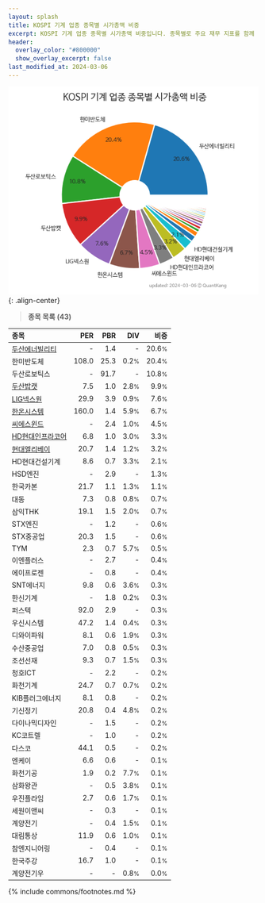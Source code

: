```yaml
---
layout: splash
title: KOSPI 기계 업종 종목별 시가총액 비중
excerpt: KOSPI 기계 업종 종목별 시가총액 비중입니다. 종목별로 주요 재무 지표를 함께 표시합니다.
header:
  overlay_color: "#800000"
  show_overlay_excerpt: false
last_modified_at: 2024-03-06
---
```



![KOSPI 기계 업종 종목별 시가총액 비중](/stats/sector/images/kospi_업종_기계_종목.png){: .align-center}


> **종목 목록 (43)**<a id="list"></a>

| **종목** | **PER** | **PBR** | **DIV** | **비중** |
| :------- | ------: | ------: | ------: | -------: |
| [두산에너빌리티](/034020/) | - | 1.4 | - | 20.6<small>%</small> |
| 한미반도체 | 108.0 | 25.3 | 0.2<small>%</small> | 20.4<small>%</small> |
| 두산로보틱스 | - | 91.7 | - | 10.8<small>%</small> |
| [두산밥캣](/241560/) | 7.5 | 1.0 | 2.8<small>%</small> | 9.9<small>%</small> |
| [LIG넥스원](/079550/) | 29.9 | 3.9 | 0.9<small>%</small> | 7.6<small>%</small> |
| [한온시스템](/018880/) | 160.0 | 1.4 | 5.9<small>%</small> | 6.7<small>%</small> |
| [씨에스윈드](/112610/) | - | 2.4 | 1.0<small>%</small> | 4.5<small>%</small> |
| [HD현대인프라코어](/042670/) | 6.8 | 1.0 | 3.0<small>%</small> | 3.3<small>%</small> |
| [현대엘리베이](/017800/) | 20.7 | 1.4 | 1.2<small>%</small> | 3.2<small>%</small> |
| HD현대건설기계 | 8.6 | 0.7 | 3.3<small>%</small> | 2.1<small>%</small> |
| HSD엔진 | - | 2.9 | - | 1.3<small>%</small> |
| 한국카본 | 21.7 | 1.1 | 1.3<small>%</small> | 1.1<small>%</small> |
| 대동 | 7.3 | 0.8 | 0.8<small>%</small> | 0.7<small>%</small> |
| 삼익THK | 19.1 | 1.5 | 2.0<small>%</small> | 0.7<small>%</small> |
| STX엔진 | - | 1.2 | - | 0.6<small>%</small> |
| STX중공업 | 20.3 | 1.5 | - | 0.6<small>%</small> |
| TYM | 2.3 | 0.7 | 5.7<small>%</small> | 0.5<small>%</small> |
| 이엔플러스 | - | 2.7 | - | 0.4<small>%</small> |
| 에이프로젠 | - | 0.8 | - | 0.4<small>%</small> |
| SNT에너지 | 9.8 | 0.6 | 3.6<small>%</small> | 0.3<small>%</small> |
| 한신기계 | - | 1.8 | 0.2<small>%</small> | 0.3<small>%</small> |
| 퍼스텍 | 92.0 | 2.9 | - | 0.3<small>%</small> |
| 우신시스템 | 47.2 | 1.4 | 0.4<small>%</small> | 0.3<small>%</small> |
| 디와이파워 | 8.1 | 0.6 | 1.9<small>%</small> | 0.3<small>%</small> |
| 수산중공업 | 7.0 | 0.8 | 0.5<small>%</small> | 0.3<small>%</small> |
| 조선선재 | 9.3 | 0.7 | 1.5<small>%</small> | 0.3<small>%</small> |
| 청호ICT | - | 2.2 | - | 0.2<small>%</small> |
| 화천기계 | 24.7 | 0.7 | 0.7<small>%</small> | 0.2<small>%</small> |
| KIB플러그에너지 | 8.1 | 0.8 | - | 0.2<small>%</small> |
| 기신정기 | 20.8 | 0.4 | 4.8<small>%</small> | 0.2<small>%</small> |
| 다이나믹디자인 | - | 1.5 | - | 0.2<small>%</small> |
| KC코트렐 | - | 1.0 | - | 0.2<small>%</small> |
| 다스코 | 44.1 | 0.5 | - | 0.2<small>%</small> |
| 엔케이 | 6.6 | 0.6 | - | 0.1<small>%</small> |
| 화천기공 | 1.9 | 0.2 | 7.7<small>%</small> | 0.1<small>%</small> |
| 삼화왕관 | - | 0.5 | 3.8<small>%</small> | 0.1<small>%</small> |
| 우진플라임 | 2.7 | 0.6 | 1.7<small>%</small> | 0.1<small>%</small> |
| 세원이앤씨 | - | 0.3 | - | 0.1<small>%</small> |
| 계양전기 | - | 0.4 | 1.5<small>%</small> | 0.1<small>%</small> |
| 대림통상 | 11.9 | 0.6 | 1.0<small>%</small> | 0.1<small>%</small> |
| 참엔지니어링 | - | 0.4 | - | 0.1<small>%</small> |
| 한국주강 | 16.7 | 1.0 | - | 0.1<small>%</small> |
| 계양전기우 | - | - | 0.8<small>%</small> | 0.0<small>%</small> |

{% include commons/footnotes.md %}
